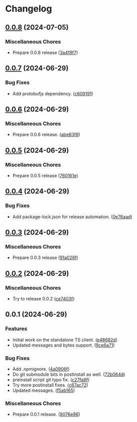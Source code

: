 # Changelog

## [0.0.8](https://github.com/zmkfirmware/zmk-studio-ts-client/compare/v0.0.7...v0.0.8) (2024-07-05)


### Miscellaneous Chores

* Prepare 0.0.8 release ([3a4f8f7](https://github.com/zmkfirmware/zmk-studio-ts-client/commit/3a4f8f70c0c25af3133f25e592fc50b9960ffe60))

## [0.0.7](https://github.com/zmkfirmware/zmk-studio-ts-client/compare/v0.0.6...v0.0.7) (2024-06-29)


### Bug Fixes

* Add protobufjs dependency. ([c609191](https://github.com/zmkfirmware/zmk-studio-ts-client/commit/c6091919ce5ae74372d55872b6ae8bd364a10592))

## [0.0.6](https://github.com/zmkfirmware/zmk-studio-ts-client/compare/v0.0.5...v0.0.6) (2024-06-29)


### Miscellaneous Chores

* Prepare 0.0.6 release. ([abe83f8](https://github.com/zmkfirmware/zmk-studio-ts-client/commit/abe83f8b3e6a4476688223874c31dbf89a505f03))

## [0.0.5](https://github.com/zmkfirmware/zmk-studio-ts-client/compare/v0.0.4...v0.0.5) (2024-06-29)


### Miscellaneous Chores

* Prepare 0.0.5 release ([760161e](https://github.com/zmkfirmware/zmk-studio-ts-client/commit/760161ef716001aa0a2a53ecf10e08e319cd45c0))

## [0.0.4](https://github.com/zmkfirmware/zmk-studio-ts-client/compare/v0.0.3...v0.0.4) (2024-06-29)


### Bug Fixes

* Add package-lock.json for release automation. ([0e76aad](https://github.com/zmkfirmware/zmk-studio-ts-client/commit/0e76aad525f20afe0e291e3746baf86e2561aa97))

## [0.0.3](https://github.com/zmkfirmware/zmk-studio-ts-client/compare/v0.0.2...v0.0.3) (2024-06-29)


### Miscellaneous Chores

* Prepare 0.0.3 release ([91a026f](https://github.com/zmkfirmware/zmk-studio-ts-client/commit/91a026fa4544a56f79f96c7c1b10762f04cdf001))

## [0.0.2](https://github.com/zmkfirmware/zmk-studio-ts-client/compare/v0.0.1...v0.0.2) (2024-06-29)


### Miscellaneous Chores

* Try to release 0.0.2 ([ce7403f](https://github.com/zmkfirmware/zmk-studio-ts-client/commit/ce7403fb71bb67d7c854b45a3805abe4f10350bf))

## 0.0.1 (2024-06-29)


### Features

* Initial work on the standalone TS client. ([e48682d](https://github.com/zmkfirmware/zmk-studio-ts-client/commit/e48682d79f92e2f8f34d29124f9f8f932849ab33))
* Updated messages and bytes support. ([9ce6a71](https://github.com/zmkfirmware/zmk-studio-ts-client/commit/9ce6a712310d6b225e54ea9db4d732ede972e556))


### Bug Fixes

* Add .npmignore. ([4a0906f](https://github.com/zmkfirmware/zmk-studio-ts-client/commit/4a0906f4783ceeea4e6359be7a366a1053c76e43))
* Do git submodule bits in postinstall as well. ([72b064d](https://github.com/zmkfirmware/zmk-studio-ts-client/commit/72b064dba1c3d13f46ff9441c4ac4502ee660cee))
* preinstall script git typo fix. ([c27fa6f](https://github.com/zmkfirmware/zmk-studio-ts-client/commit/c27fa6f5033c9b87ceaf136c4707cde27e7c94cd))
* Try more postinstall fixes. ([c67ac72](https://github.com/zmkfirmware/zmk-studio-ts-client/commit/c67ac722b14ca7e9a6bf7bb7e5c2fbb56f902faa))
* Updated messages. ([f5ab165](https://github.com/zmkfirmware/zmk-studio-ts-client/commit/f5ab165bf838c23ac577b0e4d1d1da7630ef73ae))


### Miscellaneous Chores

* Prepare 0.0.1 release. ([8076e86](https://github.com/zmkfirmware/zmk-studio-ts-client/commit/8076e86411818325efa133291e71e8e322505601))
